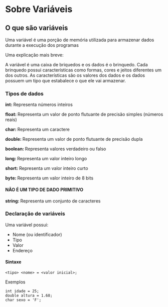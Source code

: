 <h1>Sobre Variáveis</h1>

<h2>O que são variáveis</h2>
<p>Uma variável é uma porção de memória utilizada para armazenar dados durante a execução dos programas</p>
<p>Uma explicação mais breve:</p>
<p>A variável é uma caixa de briquedos e os dados é o brinquedo. Cada brinquedo possui características como formas, cores e jeitos diferentes um dos outros. As características são os valores dos dados e os dados possuem um tipo que estabalece o que ele vai armazenar. </p>

<h3>Tipos de dados</h3>

<p><b>int: </b>Representa números inteiros</p>

<p><b>float: </b>Representa um valor de ponto flutuante de precisão simples (números reais)</p>

<p><b>char: </b>Representa um caractere</p>

<p><b>double: </b>Representa um valor de ponto flutuante de precisão dupla</p>

<p><b>boolean: </b>Representa valores verdadeiro ou falso</p>

<p><b>long: </b>Representa um valor inteiro longo</p>

<p><b>short: </b>Representa um valor inteiro curto</p>

<p><b>byte: </b>Representa um valor inteiro de 8 bits</p>

<h4>NÃO É UM TIPO DE DADO PRIMITIVO</h4>
<p><b>string: </b>Representa um conjunto de caracteres</p>


<h3>Declaração de variáveis</h3>

<p>Uma variável possui: </p>
<ul>
<li>Nome (ou identificador)</li>
<li>Tipo</li>
<li>Valor</li>
<li>Endereço</li>
</ul>

<h4>Sintaxe</h4>

~~~
<tipo> <nome> = <valor inicial>;
~~~

<p>Exemplos</p>

~~~
int idade = 25;
double altura = 1.68;
char sexo = 'F';
~~~
